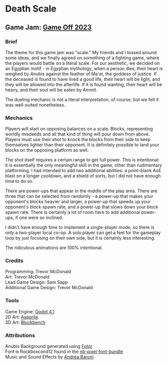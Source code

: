 # Death Scale

## Game Jam: [Game Off 2023](https://itch.io/jam/game-off-2023)

### Brief

The theme for this game jam was "scale." My friends and I tossed around some ideas, and we finally agreed
on something of a fighting game, where the players would battle on a literal scale. For our aesthetic, we
decided on an Egyptian motif - in Egyptian mythology, when a person dies, their heart is weighed by Anubis
against the feather of Ma'at, the goddess of justice. If the deceased is found to have lived a good life,
their heart will be light, and they will be allowed into the afterlife. If it is found wanting, their heart
will be heavy, and their soul will be eaten by Ammit.

The dueling mechanic is not a literal interpretation, of course, but we felt it was well-suited nonetheless.

### Mechanics

Players will start on opposing balances on a scale. Blocks, representing worldly misdeeds and all that kind
of thing will pour down from above. Players must use their shot to knock the blocks from their side to keep
themselves lighter than their opponent. It is definitely possible to land your blocks on the opposing
platform as well.

The shot itself requires a certain range to get full power. This is intentional: it is essentially the only
meaningful skill in the game, other than rudimentary platforming. I had intended to add two additional
abilities: a point-blank AoE blast on a longer cooldown, and a shield of sorts, but I did not have enough
time to do so.

There are power-ups that appear in the middle of the play area. There are three that can be selected from
randomly - a power-up that makes your opponent's blocks heavier and larger, a power-up that speeds up
your opponent's block spawn rate, and a power-up that slows down your block spawn rate. There is certainly
a lot of room here to add additional power-ups, if one were so inclined.

I didn't have enough time to implement a single-player mode, so there is only a two-player local co-op. A
solo player can get a feel for the gameplay loop by just focusing on their own side, but it is certainly
less interesting.

The ridiculous animations are 100% intentional.

### Credits

Programming: Trevor McDonald\
Art: Trevor McDonald\
Lead Game Design: Sam Sapp\
Additional Game Design: Trevor McDonald

### Tools

Game Engine: [Godot 4.1](https://godotengine.org/)\
2D Art: [Aseprite](https://www.aseprite.org/)\
3D Art: [Blockbench](https://www.blockbench.net/)

### Attributions

Anubis Background generated using [Fotor](https://www.fotor.com/)\
Font is Rockboxcond12 found in the [nb-pixel-font-bundle](https://nimblebeastscollective.itch.io/nb-pixel-font-bundle)\
Music and Sound Effects by [Andrea Baroni](https://andreabaroni.com/)
